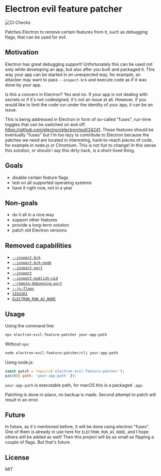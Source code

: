 # Electron evil feature patcher

![CI Checks](https://github.com/antelle/electron-evil-feature-patcher/workflows/CI%20Checks/badge.svg)

Patches Electron to remove certain features from it, such as debugging flags, that can be used for evil.

## Motivation

Electron has great debugging support! Unfortunately this can be used not only while developing an app, but also after you built and packaged it. This way your app can be started in an unexpected way, for example, an attacker may want to pass `--inspect-brk` and execute code as if it was done by your app.

Is this a concern in Electron? Yes and no. If your app is not dealing with secrets or if it's not codesigned, it's not an issue at all. However, if you would like to limit the code run under the identity of your app, it can be an issue.

This is being addressed in Electron in form of so-called "fuses", run-time toggles that can be switched on and off: https://github.com/electron/electron/pull/24241. These features should be eventually "fuses" but I'm too lazy to contribute to Electron because the patches we need are located in interesting, hard-to-reach pieces of code, for example in node.js or Chromium. This is not fun to change! In this sense this solution, or should I say this dirty hack, is a short-lived thing.

## Goals

- disable certain feature flags
- test on all supported operating systems
- have it right now, not in a year

## Non-goals

- do it all in a nice way
- support other features
- provide a long-term solution
- patch old Electron versions

## Removed capabilities

- [`--inspect-brk`](https://www.electronjs.org/docs/api/command-line-switches#--inspect-brkhostport)
- [`--inspect-brk-node`](https://github.com/nodejs/node/blob/master/src/node_options.cc#L263)
- [`--inspect-port`](https://www.electronjs.org/docs/api/command-line-switches#--inspect-porthostport)
- [`--inspect`](https://www.electronjs.org/docs/api/command-line-switches#--inspecthostport)
- [`--inspect-publish-uid`](https://www.electronjs.org/docs/api/command-line-switches#--inspect-publish-uidstderrhttp)
- [`--remote-debugging-port`](https://www.electronjs.org/docs/api/command-line-switches#--remote-debugging-portport)
- [`--js-flags`](https://www.electronjs.org/docs/api/command-line-switches#--js-flagsflags)
- [`SIGUSR1`](https://nodejs.org/fr/docs/guides/debugging-getting-started/#enable-inspector)
- [`ELECTRON_RUN_AS_NODE`](https://www.electronjs.org/docs/api/environment-variables#electron_run_as_node)

## Usage

Using the command line:
```sh
npx electron-evil-feature-patcher your-app-path
```

Without `npx`:
```sh
node electron-evil-feature-patcher/cli your-app-path
```

Using node.js:
```js
const patch = require('electron-evil-feature-patcher');
patch({ path: 'your-app-path' });
```

`your-app-path` is executable path, for macOS this is a packaged `.app`.

Patching is done in-place, no backup is made. Second attempt to patch will result in an error.

## Future

In future, as it's mentioned before, it will be done using electron "fuses". One of them is already in use here for `ELECTRON_RUN_AS_NODE`, and I hope others will be added as well! Then this project will be as small as flipping a couple of flags. But that's future.

## License

MIT
